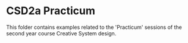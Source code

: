 # CSD2a Practicum

This folder contains examples related to the 'Practicum' sessions of the second year course Creative System design.
